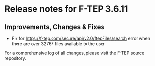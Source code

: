 # Release notes for F-TEP 3.6.11

## Improvements, Changes &amp; Fixes

* Fix for https://f-tep.com/secure/api/v2.0/ftepFiles/search error when 
 there are over 32767 files available to the user
 
For a comprehensive log of all changes, please visit the F-TEP source
repository.
